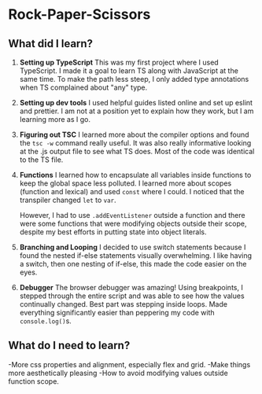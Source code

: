 # Rock-Paper-Scissors

## What did I learn?

1. **Setting up TypeScript**
   This was my first project where I used TypeScript. I made it a goal to learn TS along with JavaScript at the same time. To make the path less steep, I only added type annotations when TS complained about "any" type.

2. **Setting up dev tools**
   I used helpful guides listed online and set up eslint and prettier. I am not at a position yet to explain how they work, but I am learning more as I go.

3. **Figuring out TSC**
   I learned more about the compiler options and found the `tsc -w` command really useful. It was also really informative looking at the .js output file to see what TS does. Most of the code was identical to the TS file.

4. **Functions**
   I learned how to encapsulate all variables inside functions to keep the global space less polluted. I learned more about scopes (function and lexical) and used `const` where I could. I noticed that the transpiler changed `let` to `var`.

   However, I had to use `.addEventListener` outside a function and there were some functions that were modifying objects outside their scope, despite my best efforts in putting state into object literals.

5. **Branching and Looping**
   I decided to use switch statements because I found the nested if-else statements visually overwhelming. I like having a switch, then one nesting of if-else, this made the code easier on the eyes.

6. **Debugger**
   The browser debugger was amazing! Using breakpoints, I stepped through the entire script and was able to see how the values continually changed. Best part was stepping inside loops. Made everything significantly easier than peppering my code with `console.log()`s.

## What do I need to learn?

-More css properties and alignment, especially flex and grid.
-Make things more aesthetically pleasing
-How to avoid modifying values outside function scope.
